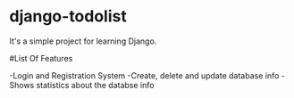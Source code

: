 # django-todolist

It's a simple project for learning Django. 

#List Of Features

-Login and Registration System
-Create, delete and update database info
-Shows statistics about the databse info
